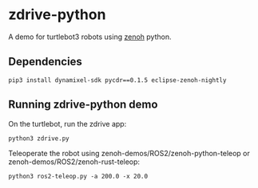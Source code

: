 # zdrive-python
A demo for turtlebot3 robots using [zenoh](http://zenoh.io) python.

## Dependencies
```
pip3 install dynamixel-sdk pycdr==0.1.5 eclipse-zenoh-nightly
```

## Running zdrive-python demo

On the turtlebot, run the zdrive app:
```
python3 zdrive.py
```

Teleoperate the robot using zenoh-demos/ROS2/zenoh-python-teleop or zenoh-demos/ROS2/zenoh-rust-teleop:
```
python3 ros2-teleop.py -a 200.0 -x 20.0
```




